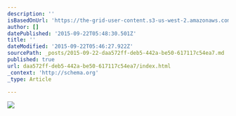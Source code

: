 ```yaml
---
description: ''
isBasedOnUrl: 'https://the-grid-user-content.s3-us-west-2.amazonaws.com/1f0c57de-1b44-41ce-8e98-6a53819d454b.png'
author: []
datePublished: '2015-09-22T05:48:30.501Z'
title: ''
dateModified: '2015-09-22T05:46:27.922Z'
sourcePath: _posts/2015-09-22-daa572ff-deb5-442a-be50-617117c54ea7.md
published: true
url: daa572ff-deb5-442a-be50-617117c54ea7/index.html
_context: 'http://schema.org'
_type: Article

---
```

![](https://the-grid-user-content.s3-us-west-2.amazonaws.com/1f0c57de-1b44-41ce-8e98-6a53819d454b.png)